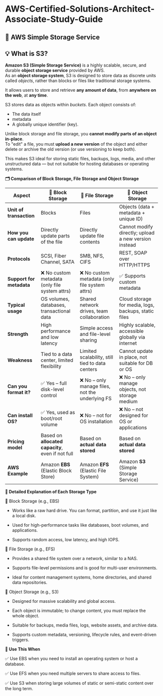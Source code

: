 # AWS-Certified-Solutions-Architect-Associate-Study-Guide

## 📘 AWS Simple Storage Service

## 💡 What is S3?

**Amazon S3 (Simple Storage Service)** is a highly scalable, secure, and durable **object storage service** provided by AWS.  
As an **object storage system**, S3 is designed to store data as discrete units called *objects*, rather than blocks or files like traditional storage systems.

It allows users to store and retrieve **any amount of data**, from **anywhere on the web**, at **any time**.

S3 stores data as objects within *buckets*. Each object consists of:

- The data itself
- metadata
- A globally unique identifier (key).

Unlike block storage and file storage, you **cannot modify parts of an object in-place**.  
To "edit" a file, you must **upload a new version** of the object and either delete or archive the old version (or use versioning to keep both).

This makes S3 ideal for storing static files, backups, logs, media, and other unstructured data — but not suitable for hosting databases or operating systems.

**🗂️ Comparison of Block Storage, File Storage and Object Storage**

|  Aspect         | 🧱 **Block Storage**                          | 📁 **File Storage**                                 | 🧊 **Object Storage**                                  |
|--------------------------|----------------------------------------------|----------------------------------------------------|--------------------------------------------------------|
| **Unit of transaction**  | Blocks                                       | Files                                              | Objects (data + metadata + unique ID)                 |
| **How you can update**   | Directly update parts of the file            | Directly update file contents                      | Cannot modify directly; upload a new version instead  |
| **Protocols**            | SCSI, Fiber Channel, SATA                    | SMB, NFS, CIFS                                     | REST, SOAP over HTTP/HTTPS                            |
| **Support for metadata** | ❌ No custom metadata (only file system attrs) | ❌ No custom metadata (only file system attrs)      | ✅ Supports custom metadata                            |
| **Typical usage**        | OS volumes, databases, transactional data    | Shared network drives, team collaboration          | Cloud storage for media, logs, backups, static files  |
| **Strength**             | High performance and low latency             | Simple access and file-level sharing               | Highly scalable, accessible globally via internet     |
| **Weakness**             | Tied to a data center, limited flexibility   | Limited scalability, still tied to data centers     | Cannot update in place, not suitable for DB or OS     |
| **Can you format it?**   | ✅ Yes – full disk-level control              | ❌ No – only manage files, not the underlying FS    | ❌ No – only manage objects, not storage medium        |
| **Can install OS?**      | ✅ Yes, used as boot/root volume              | ❌ No – not for OS installation                     | ❌ No – not designed for OS or applications            |
| **Pricing model**        | Based on **allocated capacity**, even if not full | Based on **actual data stored**                    | Based on **actual data stored**                       |
| **AWS Example**          | Amazon **EBS** (Elastic Block Store)         | Amazon **EFS** (Elastic File System)               | Amazon **S3** (Simple Storage Service)                |

**📌 Detailed Explanation of Each Storage Type**

🧱 Block Storage (e.g., EBS)

- Works like a raw hard drive. You can format, partition, and use it just like a local disk.

- Used for high-performance tasks like databases, boot volumes, and applications.

- Supports random access, low latency, and high IOPS.

📁 File Storage (e.g., EFS)

- Provides a shared file system over a network, similar to a NAS.

- Supports file-level permissions and is good for multi-user environments.

- Ideal for content management systems, home directories, and shared data repositories.

🧊 Object Storage (e.g., S3)

- Designed for massive scalability and global access.

- Each object is immutable; to change content, you must replace the whole object.

- Suitable for backups, media files, logs, website assets, and archive data.

- Supports custom metadata, versioning, lifecycle rules, and event-driven triggers.

**🧠 Use This When**

✅ Use EBS when you need to install an operating system or host a database.

✅ Use EFS when you need multiple servers to share access to files.

✅ Use S3 when storing large volumes of static or semi-static content over the long term.
